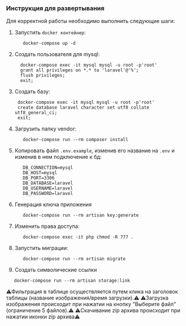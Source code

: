 ### Инструкция для развертывания ###

Для корректной работы необходимо выполнить следующие шаги:
1. Запустить `docker контейнер`:
   ```console
      docker-compose up -d
   ```
3. Создать пользователя для mysql:
   ```console
     docker-compose exec -it mysql mysql -u root -p'root'
     grant all privileges on *.* to 'laravel'@'%';
     flush privileges;
     exit;
   ```
4. Создать базу:
   ```console
    docker-compose exec -it mysql mysql -u root -p'root'
    create database laravel character set utf8 collate utf8_general_ci;
    exit;
   ```
5. Загрузить папку vendor:
   ```console
      docker-compose run --rm composer install
   ```
6. Копировать файл `.env.example`, изменив его название на `.env` и изменив в нем подключение к бд:
   ```env
      DB_CONNECTION=mysql
      DB_HOST=mysql
      DB_PORT=3306
      DB_DATABASE=laravel
      DB_USERNAME=laravel
      DB_PASSWORD=laravel
   ```
7. Генерация ключа приложения
   ```console
      docker-compose run --rm artisan key:generate
   ```
8. Изменить права доступа:
   ```console
      docker-compose exec -it php chmod -R 777 .
   ```
9. Запустить миграции:
   ```console
      docker-compose run --rm artisan migrate
   ```
10. Создать символические ссылки
   ```console
      docker-compose run --rm artisan storage:link
   ```
   
⚠️Фильтрация в таблице осуществляется путем клика на заголовок таблицы (название изображения/время загрузки).⚠️
⚠️Загрузка изображения происходит при нажатии на кнопку "Выберите файл" (ограничение 5 файлов).⚠️
⚠️Скачивание zip архива происходит при нажатии иконки zip архива⚠️
